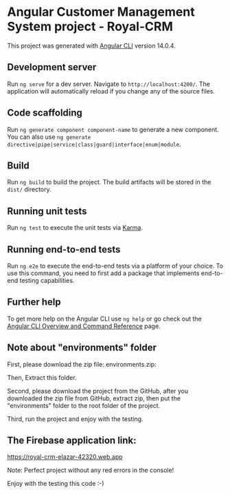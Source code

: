 # Angular Customer Management System project - Royal-CRM

This project was generated with [Angular CLI](https://github.com/angular/angular-cli) version 14.0.4.

## Development server

Run `ng serve` for a dev server. Navigate to `http://localhost:4200/`. The application will automatically reload if you change any of the source files.

## Code scaffolding

Run `ng generate component component-name` to generate a new component. You can also use `ng generate directive|pipe|service|class|guard|interface|enum|module`.

## Build

Run `ng build` to build the project. The build artifacts will be stored in the `dist/` directory.

## Running unit tests

Run `ng test` to execute the unit tests via [Karma](https://karma-runner.github.io).

## Running end-to-end tests

Run `ng e2e` to execute the end-to-end tests via a platform of your choice. To use this command, you need to first add a package that implements end-to-end testing capabilities.

## Further help

To get more help on the Angular CLI use `ng help` or go check out the [Angular CLI Overview and Command Reference](https://angular.io/cli) page.

## Note about "environments" folder

First, please download the zip file: environments.zip:

Then, Extract this folder.

Second, please download the project from the GitHub, after you downloaded the zip file from GitHub, extract zip, then put the "environments" folder to the root folder of the project.

Third, run the project and enjoy with the testing.

## The Firebase application link:

https://royal-crm-elazar-42320.web.app

Note: Perfect project without any red errors in the console!

Enjoy with the testing this code :-)
